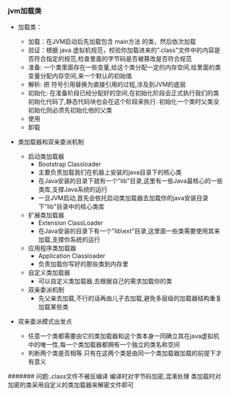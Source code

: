 ### jvm加载类

- 加载类：
    - 加载：在JVM启动后先加载包含 main方法 的类，然后依次加载
    - 验证：根据 java 虚拟机规范，校验你加载进来的".class"文件中的内容是否符合指定的规范,检查里面的字节码是否被篡改是否符合规范
    - 准备: 一个类里面存在一些变量,给这个类分配一定的内存空间,给里面的类变量分配内存空间,来一个默认的初始值
    - 解析: 把 符号引用替换为直接引用的过程,涉及到JVM的底层
    - 初始化: 在准备阶段已经分配好的空间,在初始化阶段会正式执行我们的类初始化代码了,静态代码块也会在这个阶段来执行.
    初始化一个类时父类没初始化则必须先初始化他的父类
    - 使用
    - 卸载

- 类加载器和双亲委派机制
    - 启动类加载器
        -   Bootstrap Classloader
        -   主要负责加载我们在机器上安装的java目录下的核心类
        -   在Java安装的目录下就有一个"lib"目录,这里有一些Java最核心的一些类库,支撑Java系统的运行
        -  一旦JVM启动,首先会依托启动类加载器去加载你的java安装目录下"lib"目录中的核心类库
    -  扩展类加载器
        - Extension ClassLoader 
        - 在Java安装的目录下有一个"lib\ext"目录,这里面一些类需要使用其来加载,支撑你系统的运行
    - 应用程序类加载器
        - Application Classloader
        - 负责加载你写好的那些类到内存里
    - 自定义类加载器
        - 可以自定义类加载器,去根据自己的需求加载你的类
    - 双亲委派机制
        - 先父亲去加载,不行的话再由儿子去加载,避免多层级的加载器结构重复加载某些类

- 双亲委派模式出发点
    - 任意一个类都需要由它的类加载器和这个类本身一同确立其在java虚拟机中的唯一性,每一个类加载器都拥有一个独立的类名称空间
    - 判断两个类是否相等.只有在这两个类是由同一个类加载器加载的前提下才有意义


####### 问题:.class文件不被反编译
编译时对字节码加密,混淆处理
类加载时对加密的类采用自定义的类加载器来解密文件即可